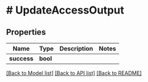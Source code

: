 # # UpdateAccessOutput

## Properties

Name | Type | Description | Notes
------------ | ------------- | ------------- | -------------
**success** | **bool** |  |

[[Back to Model list]](../../README.md#models) [[Back to API list]](../../README.md#endpoints) [[Back to README]](../../README.md)
